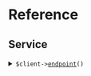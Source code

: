 # Reference
## Service
<details><summary><code>$client-><a href="/Seed/Service/ServiceClient.php">endpoint</a>()</code></summary>
<dl>
<dd>

#### 🔌 Usage

<dl>
<dd>

<dl>
<dd>

```php
$client->service->endpoint(
);
```
</dd>
</dl>
</dd>
</dl>


</dd>
</dl>
</details>
